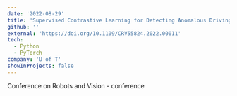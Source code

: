 ```yaml
---
date: '2022-08-29'
title: 'Supervised Contrastive Learning for Detecting Anomalous Driving Behaviours from Multimodal Videos'
github: ''
external: 'https://doi.org/10.1109/CRV55824.2022.00011'
tech:
  - Python
  - PyTorch
company: 'U of T'
showInProjects: false
---
```


Conference on Robots and Vision - conference
